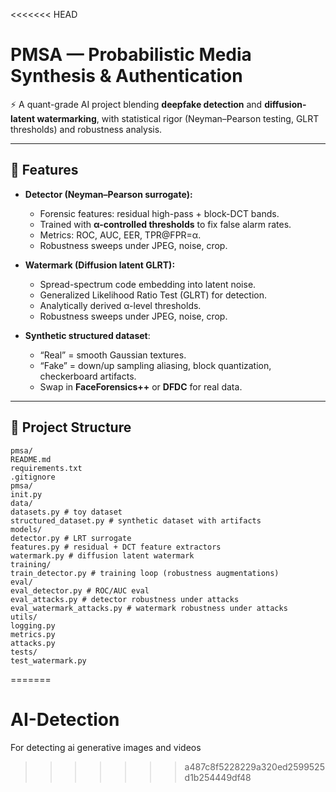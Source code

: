 <<<<<<< HEAD
# PMSA — Probabilistic Media Synthesis & Authentication

⚡ A quant-grade AI project blending **deepfake detection** and **diffusion-latent watermarking**, with statistical rigor (Neyman–Pearson testing, GLRT thresholds) and robustness analysis.

---

## 🚀 Features
- **Detector (Neyman–Pearson surrogate):**
  - Forensic features: residual high-pass + block-DCT bands.
  - Trained with **α-controlled thresholds** to fix false alarm rates.
  - Metrics: ROC, AUC, EER, TPR@FPR=α.
  - Robustness sweeps under JPEG, noise, crop.

- **Watermark (Diffusion latent GLRT):**
  - Spread-spectrum code embedding into latent noise.
  - Generalized Likelihood Ratio Test (GLRT) for detection.
  - Analytically derived α-level thresholds.
  - Robustness sweeps under JPEG, noise, crop.

- **Synthetic structured dataset**:
  - “Real” = smooth Gaussian textures.
  - “Fake” = down/up sampling aliasing, block quantization, checkerboard artifacts.
  - Swap in **FaceForensics++** or **DFDC** for real data.

---

## 📂 Project Structure
    pmsa/
    README.md
    requirements.txt
    .gitignore
    pmsa/
    init.py
    data/
    datasets.py # toy dataset
    structured_dataset.py # synthetic dataset with artifacts
    models/
    detector.py # LRT surrogate
    features.py # residual + DCT feature extractors
    watermark.py # diffusion latent watermark
    training/
    train_detector.py # training loop (robustness augmentations)
    eval/
    eval_detector.py # ROC/AUC eval
    eval_attacks.py # detector robustness under attacks
    eval_watermark_attacks.py # watermark robustness under attacks
    utils/
    logging.py
    metrics.py
    attacks.py
    tests/
    test_watermark.py
=======
# AI-Detection
For detecting ai generative images and videos
>>>>>>> a487c8f5228229a320ed2599525d1b254449df48
